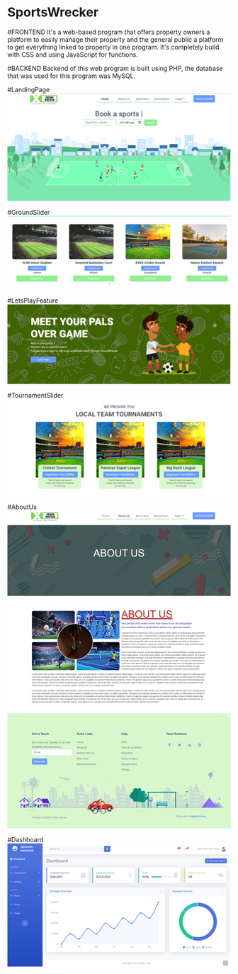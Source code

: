 # SportsWrecker

#FRONTEND
It's a web-based program that offers property owners a platform to easily manage 
their property and the general public a platform to get everything linked to property in one program. 
It's completely build with CSS and using JavaScript for functions.

#BACKEND
Backend of this web program is built using PHP, the database that was used for this program was MySQL.

#LandingPage
![Landing Page](https://raw.githubusercontent.com/syedjafri1534/SportsWrecker/main/1.PNG)

#GroundSlider
![](https://raw.githubusercontent.com/syedjafri1534/SportsWrecker/main/2.PNG)

#LetsPlayFeature
![](https://raw.githubusercontent.com/syedjafri1534/SportsWrecker/main/3.PNG)

#TournamentSlider
![](https://raw.githubusercontent.com/syedjafri1534/SportsWrecker/main/4.PNG)

#AboutUs
![](https://raw.githubusercontent.com/syedjafri1534/SportsWrecker/main/11.png)

#Dashboard
![](https://raw.githubusercontent.com/syedjafri1534/SportsWrecker/main/14.png)
